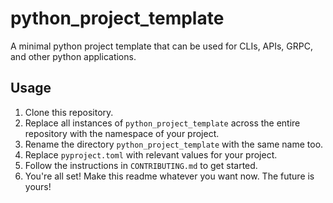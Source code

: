 # python_project_template

A minimal python project template that can be used for CLIs, APIs, GRPC, and other python applications.

## Usage

1. Clone this repository.
1. Replace all instances of `python_project_template` across the entire repository with the namespace of your project.
1. Rename the directory `python_project_template` with the same name too.
1. Replace `pyproject.toml` with relevant values for your project.
1. Follow the instructions in `CONTRIBUTING.md` to get started.
1. You're all set! Make this readme whatever you want now. The future is yours!
